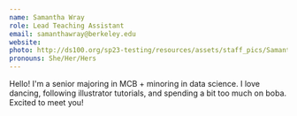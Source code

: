 ```yaml
---
name: Samantha Wray
role: Lead Teaching Assistant
email: samanthawray@berkeley.edu
website: 
photo: http://ds100.org/sp23-testing/resources/assets/staff_pics/Samantha_Wray.jpeg
pronouns: She/Her/Hers
---
```

Hello! I'm a senior majoring in MCB + minoring in data science. I love dancing, following illustrator tutorials, and spending a bit too much on boba. Excited to meet you!
